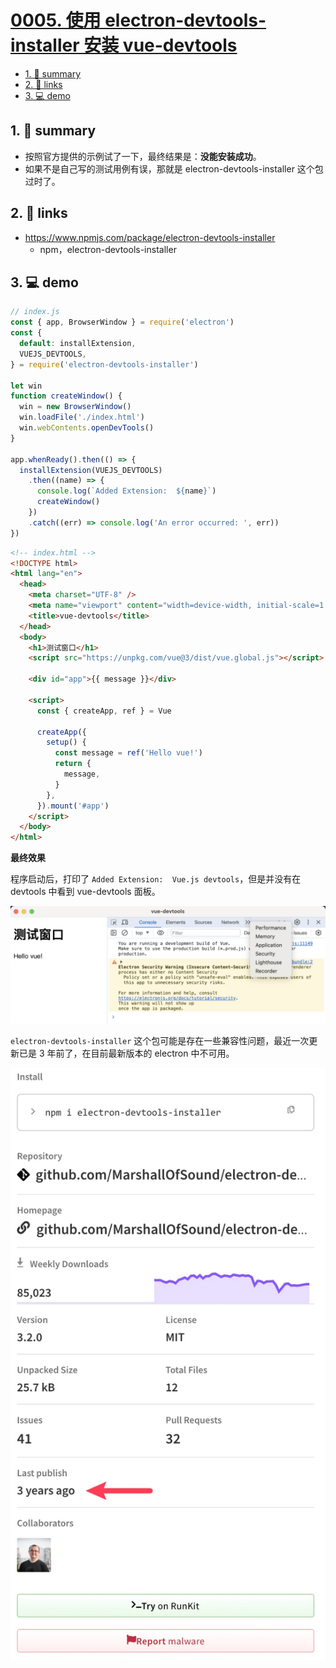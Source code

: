 # [0005. 使用 electron-devtools-installer 安装 vue-devtools](https://github.com/Tdahuyou/electron/tree/main/0005.%20%E4%BD%BF%E7%94%A8%20electron-devtools-installer%20%E5%AE%89%E8%A3%85%20vue-devtools)

<!-- region:toc -->
- [1. 📝 summary](#1--summary)
- [2. 🔗 links](#2--links)
- [3. 💻 demo](#3--demo)
<!-- endregion:toc -->
## 1. 📝 summary
- 按照官方提供的示例试了一下，最终结果是：**没能安装成功**。
- 如果不是自己写的测试用例有误，那就是 electron-devtools-installer 这个包过时了。

## 2. 🔗 links

- https://www.npmjs.com/package/electron-devtools-installer
  - npm，electron-devtools-installer

## 3. 💻 demo

```js
// index.js
const { app, BrowserWindow } = require('electron')
const {
  default: installExtension,
  VUEJS_DEVTOOLS,
} = require('electron-devtools-installer')

let win
function createWindow() {
  win = new BrowserWindow()
  win.loadFile('./index.html')
  win.webContents.openDevTools()
}

app.whenReady().then(() => {
  installExtension(VUEJS_DEVTOOLS)
    .then((name) => {
      console.log(`Added Extension:  ${name}`)
      createWindow()
    })
    .catch((err) => console.log('An error occurred: ', err))
})
```

```html
<!-- index.html -->
<!DOCTYPE html>
<html lang="en">
  <head>
    <meta charset="UTF-8" />
    <meta name="viewport" content="width=device-width, initial-scale=1.0" />
    <title>vue-devtools</title>
  </head>
  <body>
    <h1>测试窗口</h1>
    <script src="https://unpkg.com/vue@3/dist/vue.global.js"></script>

    <div id="app">{{ message }}</div>

    <script>
      const { createApp, ref } = Vue

      createApp({
        setup() {
          const message = ref('Hello vue!')
          return {
            message,
          }
        },
      }).mount('#app')
    </script>
  </body>
</html>
```

**最终效果**

程序启动后，打印了 `Added Extension:  Vue.js devtools`，但是并没有在 devtools 中看到 vue-devtools 面板。

![](md-imgs/2024-10-13-21-10-15.png)

`electron-devtools-installer` 这个包可能是存在一些兼容性问题，最近一次更新已是 3 年前了，在目前最新版本的 electron 中不可用。

![](md-imgs/2024-10-13-21-10-33.png)

